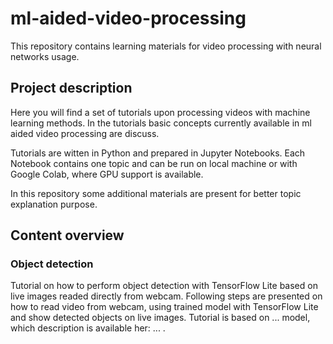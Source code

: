 # ml-aided-video-processing
This repository contains learning materials for video processing with neural networks usage. 

## Project description
Here you will find a set of tutorials upon processing videos with machine learning methods. In the tutorials basic concepts currently available in ml aided video processing are discuss.

Tutorials are witten in Python and prepared in Jupyter Notebooks. Each Notebook contains one topic and can be run on local machine or with Google Colab, where GPU support is available. 

In this repository some additional materials are present for  better topic explanation purpose.

## Content overview
### Object detection
Tutorial on how to perform object detection with TensorFlow Lite based on live images readed directly from webcam. Following steps are presented on how to read video from webcam, using trained model with TensorFlow Lite and show detected objects on live images. Tutorial is based on ... model, which description is available her: ... .
